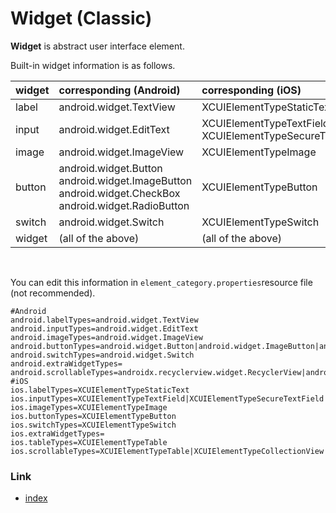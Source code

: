 # Widget (Classic)

**Widget** is abstract user interface element.

Built-in widget information is as follows.

| widget | corresponding (Android)                                                                                         | corresponding (iOS)                                         |
|:-------|:----------------------------------------------------------------------------------------------------------------|:------------------------------------------------------------|
| label  | android.widget.TextView                                                                                         | XCUIElementTypeStaticText                                   |
| input  | android.widget.EditText                                                                                         | XCUIElementTypeTextField<br/>XCUIElementTypeSecureTextField |
| image  | android.widget.ImageView                                                                                        | XCUIElementTypeImage                                        |
| button | android.widget.Button<br/>android.widget.ImageButton<br/>android.widget.CheckBox<br/>android.widget.RadioButton | XCUIElementTypeButton                                       |
| switch | android.widget.Switch                                                                                           | XCUIElementTypeSwitch                                       |
| widget | (all of the above)                                                                                              | (all of the above)                                          |

<br>

You can edit this information in `element_category.properties`resource file (not recommended).

```properties
#Android
android.labelTypes=android.widget.TextView
android.inputTypes=android.widget.EditText
android.imageTypes=android.widget.ImageView
android.buttonTypes=android.widget.Button|android.widget.ImageButton|android.widget.CheckBox|android.widget.RadioButton
android.switchTypes=android.widget.Switch
android.extraWidgetTypes=
android.scrollableTypes=androidx.recyclerview.widget.RecyclerView|android.support.v7.widget.RecyclerView|android.widget.ScrollView|android.widget.HorizontalScrollView|androidx.viewpager.widget.ViewPager
#iOS
ios.labelTypes=XCUIElementTypeStaticText
ios.inputTypes=XCUIElementTypeTextField|XCUIElementTypeSecureTextField
ios.imageTypes=XCUIElementTypeImage
ios.buttonTypes=XCUIElementTypeButton
ios.switchTypes=XCUIElementTypeSwitch
ios.extraWidgetTypes=
ios.tableTypes=XCUIElementTypeTable
ios.scrollableTypes=XCUIElementTypeTable|XCUIElementTypeCollectionView|XCUIElementTypeScrollView|XCUIElementTypeWebView|XCUIElementTypeMap
```

### Link

- [index](../../../index.md)

